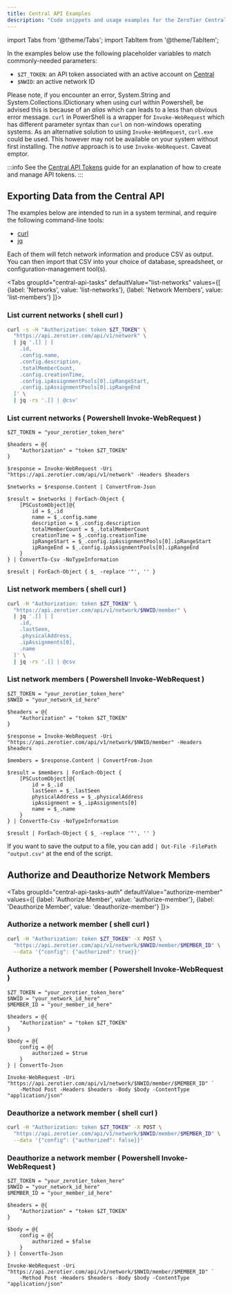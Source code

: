 ```yaml
---
title: Central API Examples
description: "Code snippets and usage examples for the ZeroTier Central API"
---
```


import Tabs from '@theme/Tabs';
import TabItem from '@theme/TabItem';

In the examples below use the following placeholder variables to match commonly-needed parameters:

- `$ZT_TOKEN`: an API token associated with an active account on [Central](https://my.zerotier.com)
- `$NWID`: an active network ID

Please note, if you encounter an error, System.String and System.Collections.IDictionary when using curl within Powershell, be advised this is because of an _alias_ which can leads to a less than obvious error message. `curl` in PowerShell is a wrapper for `Invoke-WebRequest` which has different parameter syntax than `curl` on non-windows operating systems.   As an alternative solution to using `Invoke-WebRequest`, `curl.exe` could be used.  This however may not be available on your system without first installing.   The _native_ approach is to use `Invoke-WebRequest`.  Caveat emptor.

:::info
See the [Central API Tokens](/api/tokens) guide for an explanation of how to create and manage API tokens.
:::

## Exporting Data from the Central API

The examples below are intended to run in a system terminal, and require the following command-line tools:

- [curl](https://curl.so)
- [jq](https://jqlang.github.io/jq/)

Each of them will fetch network information and produce CSV as output. You can then import that CSV into your choice of database, spreadsheet, or configuration-management tool(s).

<Tabs
  groupId="central-api-tasks"
  defaultValue="list-networks"
  values={[
    {label: 'Networks', value: 'list-networks'},
    {label: 'Network Members', value: 'list-members'}
  ]}>

<TabItem value="list-networks">

### List current networks ( shell curl )

```sh
curl -s -H "Authorization: token $ZT_TOKEN" \
  "https://api.zerotier.com/api/v1/network" \
  | jq '.[] | [
    .id,
    .config.name,
    .config.description,
    .totalMemberCount,
    .config.creationTime,
    .config.ipAssignmentPools[0].ipRangeStart,
    .config.ipAssignmentPools[0].ipRangeEnd
  ]' \
  | jq -rs '.[] | @csv'
```

### List current networks ( Powershell Invoke-WebRequest )

```code
$ZT_TOKEN = "your_zerotier_token_here"

$headers = @{
    "Authorization" = "token $ZT_TOKEN"
}

$response = Invoke-WebRequest -Uri "https://api.zerotier.com/api/v1/network" -Headers $headers

$networks = $response.Content | ConvertFrom-Json

$result = $networks | ForEach-Object {
    [PSCustomObject]@{
        id = $_.id
        name = $_.config.name
        description = $_.config.description
        totalMemberCount = $_.totalMemberCount
        creationTime = $_.config.creationTime
        ipRangeStart = $_.config.ipAssignmentPools[0].ipRangeStart
        ipRangeEnd = $_.config.ipAssignmentPools[0].ipRangeEnd
    }
} | ConvertTo-Csv -NoTypeInformation

$result | ForEach-Object { $_ -replace '"', '' }
```

</TabItem>

<TabItem value="list-members">

### List network members ( shell curl )

```sh
curl -H "Authorization: token $ZT_TOKEN" \
  "https://api.zerotier.com/api/v1/network/$NWID/member" \
  | jq '.[] | [
    .id,
    .lastSeen,
    .physicalAddress,
    .ipAssignments[0],
    .name
  ]' \
  | jq -rs '.[] | @csv
```

### List network members ( Powershell Invoke-WebRequest )

```code
$ZT_TOKEN = "your_zerotier_token_here"
$NWID = "your_network_id_here"

$headers = @{
    "Authorization" = "token $ZT_TOKEN"
}

$response = Invoke-WebRequest -Uri "https://api.zerotier.com/api/v1/network/$NWID/member" -Headers $headers

$members = $response.Content | ConvertFrom-Json

$result = $members | ForEach-Object {
    [PSCustomObject]@{
        id = $_.id
        lastSeen = $_.lastSeen
        physicalAddress = $_.physicalAddress
        ipAssignment = $_.ipAssignments[0]
        name = $_.name
    }
} | ConvertTo-Csv -NoTypeInformation

$result | ForEach-Object { $_ -replace '"', '' } 
```

If you want to save the output to a file, you can add `| Out-File -FilePath "output.csv"` at the end of the script.

</TabItem>

</Tabs>

## Authorize and Deauthorize Network Members

<Tabs
  groupId="central-api-tasks-auth"
  defaultValue="authorize-member"
  values={[
    {label: 'Authorize Member', value: 'authorize-member'},
    {label: 'Deauthorize Member', value: 'deauthorize-member'}
  ]}>

<TabItem value="authorize-member">

### Authorize a network member ( shell curl )

```sh
curl -H "Authorization: token $ZT_TOKEN" -X POST \
  "https://api.zerotier.com/api/v1/network/$NWID/member/$MEMBER_ID" \
  --data '{"config": {"authorized": true}}'
```

### Authorize a network member ( Powershell Invoke-WebRequest )

```code
$ZT_TOKEN = "your_zerotier_token_here"
$NWID = "your_network_id_here"
$MEMBER_ID = "your_member_id_here"

$headers = @{
    "Authorization" = "token $ZT_TOKEN"
}

$body = @{
    config = @{
        authorized = $true
    }
} | ConvertTo-Json

Invoke-WebRequest -Uri "https://api.zerotier.com/api/v1/network/$NWID/member/$MEMBER_ID" `
    -Method Post -Headers $headers -Body $body -ContentType "application/json"
```

</TabItem>

<TabItem value="deauthorize-member">

### Deauthorize a network member ( shell curl )

```sh
curl -H "Authorization: token $ZT_TOKEN" -X POST \
  "https://api.zerotier.com/api/v1/network/$NWID/member/$MEMBER_ID" \
  --data '{"config": {"authorized": false}}'
```

### Deauthorize a network member ( Powershell Invoke-WebRequest )

```code
$ZT_TOKEN = "your_zerotier_token_here"
$NWID = "your_network_id_here"
$MEMBER_ID = "your_member_id_here"

$headers = @{
    "Authorization" = "token $ZT_TOKEN"
}

$body = @{
    config = @{
        authorized = $false
    }
} | ConvertTo-Json

Invoke-WebRequest -Uri "https://api.zerotier.com/api/v1/network/$NWID/member/$MEMBER_ID" `
    -Method Post -Headers $headers -Body $body -ContentType "application/json"
```

</TabItem>

</Tabs>
